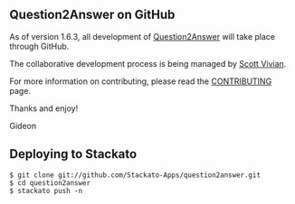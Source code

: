 Question2Answer on GitHub
-------------------------

As of version 1.6.3, all development of [Question2Answer] will take place through GitHub.

The collaborative development process is being managed by [Scott Vivian].

For more information on contributing, please read the [CONTRIBUTING] page.

Thanks and enjoy!

Gideon

Deploying to Stackato
---------------------

    $ git clone git://github.com/Stackato-Apps/question2answer.git
    $ cd question2answer
    $ stackato push -n


[Question2Answer]: http://www.question2answer.org/
[Scott Vivian]: http://www.question2answer.org/qa/user/Scott
[CONTRIBUTING]: https://github.com/q2a/question2answer/blob/master/CONTRIBUTING.md
